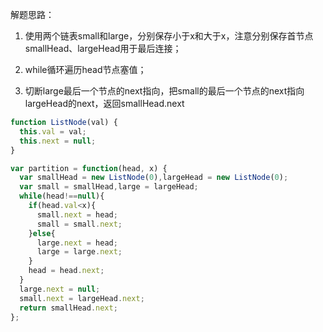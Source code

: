 解题思路：

1. 使用两个链表small和large，分别保存小于x和大于x，注意分别保存首节点smallHead、largeHead用于最后连接；

2. while循环遍历head节点塞值；

3. 切断large最后一个节点的next指向，把small的最后一个节点的next指向largeHead的next，返回smallHead.next

```js
function ListNode(val) {
  this.val = val;
  this.next = null;
}

var partition = function(head, x) {
  var smallHead = new ListNode(0),largeHead = new ListNode(0);
  var small = smallHead,large = largeHead;
  while(head!==null){
    if(head.val<x){
      small.next = head;
      small = small.next;
    }else{
      large.next = head;
      large = large.next;
    }
    head = head.next;
  }
  large.next = null;
  small.next = largeHead.next;
  return smallHead.next;
};
```

